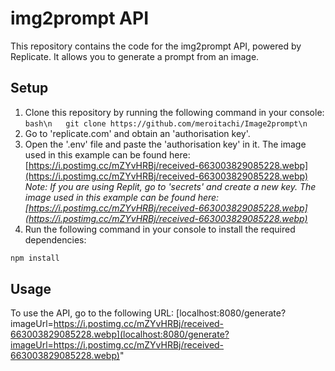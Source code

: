 # img2prompt API

This repository contains the code for the img2prompt API, powered by Replicate. It allows you to generate a prompt from an image.
## Setup
1. Clone this repository by running the following command in your console:
```bash\n   git clone https://github.com/meroitachi/Image2prompt\n   ```
2. Go to 'replicate.com' and obtain an 'authorisation key'.
3. Open the '.env' file and paste the 'authorisation key' in it.
The image used in this example can be found here: 
[https://i.postimg.cc/mZYvHRBj/received-663003829085228.webp](https://i.postimg.cc/mZYvHRBj/received-663003829085228.webp)
*Note: If you are using Replit, go to 'secrets' and create a new key. The image used in this example can be found here: [https://i.postimg.cc/mZYvHRBj/received-663003829085228.webp](https://i.postimg.cc/mZYvHRBj/received-663003829085228.webp)*
4. Run the following command in your console to install the required dependencies:
```bash
npm install
```
## Usage
To use the API, go to the following URL:
[localhost:8080/generate?imageUrl=https://i.postimg.cc/mZYvHRBj/received-663003829085228.webp](localhost:8080/generate?imageUrl=https://i.postimg.cc/mZYvHRBj/received-663003829085228.webp)"
